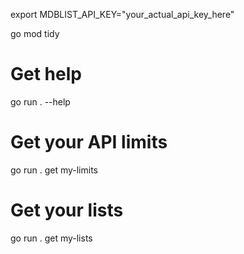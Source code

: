 export MDBLIST_API_KEY="your_actual_api_key_here"

go mod tidy

# Get help
go run . --help

# Get your API limits
go run . get my-limits

# Get your lists
go run . get my-lists
